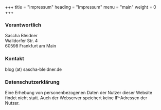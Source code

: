 +++
title = "Impressum"
heading = "Impressum"
menu = "main"
weight = 0
+++
 
### Verantwortlich 
Sascha Bleidner    
Walldorfer Str. 4  
60598 Frankfurt am Main  

### Kontakt
blog (at) sascha-bleidner.de


### Datenschutzerklärung

Eine Erhebung von personenbezogenen Daten der Nutzer dieser Website findet nicht statt.
Auch der Webserver speichert keine IP-Adressen der Nutzer.
